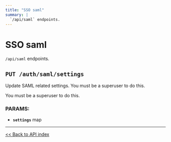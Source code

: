 ```yaml
---
title: "SSO saml"
summary: |
  `/api/saml` endpoints.
---
```


# SSO saml

`/api/saml` endpoints.

## `PUT /auth/saml/settings`

Update SAML related settings. You must be a superuser to do this.

You must be a superuser to do this.

### PARAMS:

*  **`settings`** map

---

[<< Back to API index](../api-documentation.md)